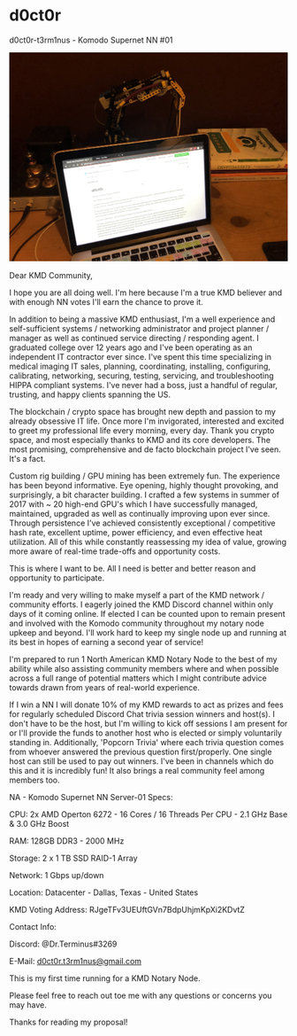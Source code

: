 # d0ct0r
d0ct0r-t3rm1nus - Komodo Supernet NN #01

![alt text](https://github.com/d0ct0r-t3rm1nus/d0ct0r/blob/master/d0ct0r-01.jpg)

Dear KMD Community,

I hope you are all doing well. I'm here because I'm a true KMD believer and with enough NN votes I'll earn the chance to prove it.

In addition to being a massive KMD enthusiast, I'm a well experience and self-sufficient systems / networking administrator and project planner / manager as well as continued service directing / responding agent. I graduated college over 12 years ago and I've been operating as an independent IT contractor ever since. I've spent this time specializing in medical imaging IT sales, planning, coordinating, installing, configuring, calibrating, networking, securing, testing, servicing, and troubleshooting HIPPA compliant systems. I've never had a boss, just a handful of regular, trusting, and happy clients spanning the US.

The blockchain / crypto space has brought new depth and passion to my already obsessive IT life. Once more I'm invigorated, interested and excited to greet my professional life every morning, every day. Thank you crypto space, and most especially thanks to KMD and its core developers. The most promising, comprehensive and de facto blockchain project I've seen. It's a fact.

Custom rig building / GPU mining has been extremely fun. The experience has been beyond informative. Eye opening, highly thought provoking, and surprisingly, a bit character building. I crafted a few systems in summer of 2017 with ~ 20 high-end GPU's which I have successfully managed, maintained, upgraded as well as continually improving upon ever since. Through persistence I've achieved consistently exceptional / competitive hash rate, excellent uptime, power efficiency, and even effective heat utilization. All of this while constantly reassessing my idea of value, growing more aware of real-time trade-offs and opportunity costs.

This is where I want to be. All I need is better and better reason and opportunity to participate.

I'm ready and very willing to make myself a part of the KMD network / community efforts. I eagerly joined the KMD Discord channel within only days of it coming online. If elected I can be counted upon to remain present and involved with the Komodo community throughout my notary node upkeep and beyond. I'll work hard to keep my single node up and running at its best in hopes of earning a second year of service!

I'm prepared to run 1 North American KMD Notary Node to the best of my ability while also assisting community members where and when possible across a full range of potential matters which I might contribute advice towards drawn from years of real-world experience.

If I win a NN I will donate 10% of my KMD rewards to act as prizes and fees for regularly scheduled Discord Chat trivia session winners and host(s). I don't have to be the host, but I'm willing to kick off sessions I am present for or I'll provide the funds to another host who is elected or simply voluntarily standing in. Additionally, 'Popcorn Trivia' where each trivia question comes from whoever answered the previous question first/properly. One single host can still be used to pay out winners. I've been in channels which do this and it is incredibly fun! It also brings a real community feel among members too.


NA - Komodo Supernet NN Server-01 Specs:


CPU: 2x AMD Operton 6272 - 16 Cores / 16 Threads Per CPU - 2.1 GHz Base & 3.0 GHz Boost

RAM: 128GB DDR3 - 2000 MHz

Storage: 2 x 1 TB SSD RAID-1 Array

Network: 1 Gbps up/down

Location:	Datacenter - Dallas, Texas - United States


KMD Voting Address: RJgeTFv3UEUftGVn7BdpUhjmKpXi2KDvtZ



Contact Info:

Discord: @Dr.Terminus#3269

E-Mail: d0ct0r.t3rm1nus@gmail.com



This is my first time running for a KMD Notary Node.

Please feel free to reach out toe me with any questions or concerns you may have.

Thanks for reading my proposal!
